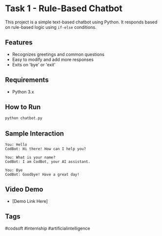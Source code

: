 # Task 1 - Rule-Based Chatbot

This project is a simple text-based chatbot using Python. It responds based on rule-based logic using `if-else` conditions.

## Features
- Recognizes greetings and common questions
- Easy to modify and add more responses
- Exits on 'bye' or 'exit'

## Requirements
- Python 3.x

## How to Run
```bash
python chatbot.py
```

## Sample Interaction
```
You: Hello
CodBot: Hi there! How can I help you?

You: What is your name?
CodBot: I am CodBot, your AI assistant.

You: Bye
CodBot: Goodbye! Have a great day!
```

## Video Demo
- [Demo Link Here]

## Tags
#codsoft #internship #artificialintelligence
